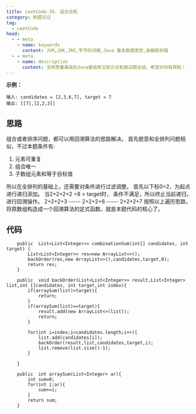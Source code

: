 ```yaml
---
title: LeetCode-39. 组合总和
category: 刷题日记
tag:
  - LeetCode
head:
  - - meta
    - name: keywords
      content: JVM,JDK,JRE,字节码详解,Java 基本数据类型,装箱和拆箱
  - - meta
    - name: description
      content: 全网质量最高的Java基础常见知识点和面试题总结，希望对你有帮助！
---
```

**示例：**
```
输入: candidates = [2,3,6,7], target = 7
输出: [[7],[2,2,3]]
```
## 思路
组合或者排序问题，都可以用回溯算法的思路解决。
首先题意和全排列问题相似，不过本题条件有:
1. 元素可重复
2. 组合唯一
3. 子数组元素和等于目标值

所以在全排列的基础上，还需要对条件进行过滤调整。
首先以下标0=2，为起点进行递归添加。
当2+2+2+2 =8 > target时，
条件不满足，所以终止当前递归，进行回溯操作。
2+2+2+3 ----- 2+2+2+6 ----- 2+2+2+7
按照以上遍历思路，将原数组构造成一个回溯算法的定式函数。就是本题代码的核心了。
## 代码
```
    public  List<List<Integer>> combinationSum(int[] candidates, int target) {
        List<List<Integer>> res=new ArrayList<>();
        backOrder(res,new ArrayList<>(),candidates,target,0);
        return res;
    }

    public  void backOrder(List<List<Integer>> result,List<Integer> list,int []candidates, int target,int index){
        if(arraySum(list)>target){
            return;
        }
        if(arraySum(list)==target){
            result.add(new ArrayList<>(list));
            return;
        }

        for(int i=index;i<candidates.length;i++){
            list.add(candidates[i]);
            backOrder(result,list,candidates,target,i);
            list.remove(list.size()-1);
        }

    }

    public  int arraySum(List<Integer> ar){
        int sum=0;
        for(int i:ar){
            sum+=i;
        }
        return sum;
    }
```
